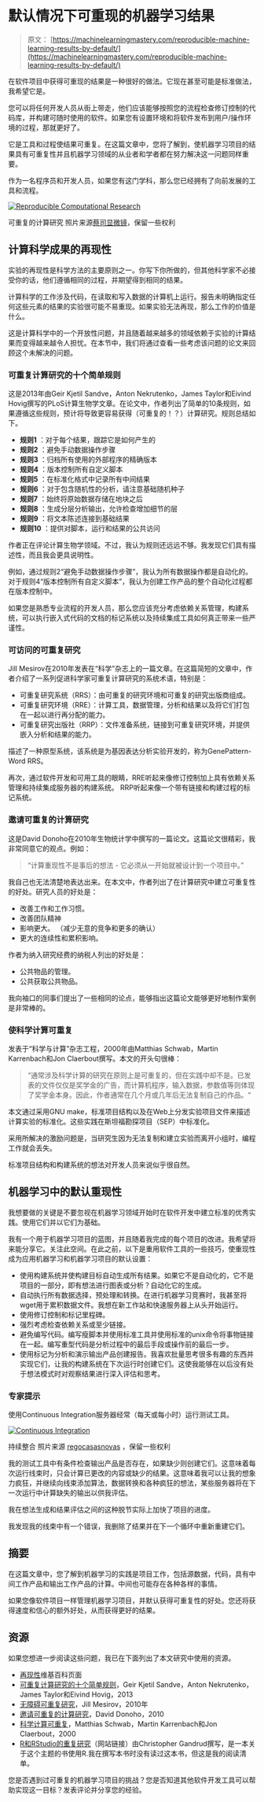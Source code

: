 # 默认情况下可重现的机器学习结果

> 原文： [https://machinelearningmastery.com/reproducible-machine-learning-results-by-default/](https://machinelearningmastery.com/reproducible-machine-learning-results-by-default/)

在软件项目中获得可重现的结果是一种很好的做法。它现在甚至可能是标准做法，我希望它是。

您可以将任何开发人员从街上带走，他们应该能够按照您的流程检查修订控制的代码库，并构建可随时使用的软件。如果您有设置环境和将软件发布到用户/操作环境的过程，那就更好了。

它是工具和过程使结果可重复。在这篇文章中，您将了解到，使机器学习项目的结果具有可重复性并且机器学习领域的从业者和学者都在努力解决这一问题同样重要。

作为一名程序员和开发人员，如果您有这门学科，那么您已经拥有了向前发展的工具和流程。

[![Reproducible Computational Research](img/3be42e9d4577ccb585f18ec34fd0ebce.jpg)](https://3qeqpr26caki16dnhd19sv6by6v-wpengine.netdna-ssl.com/wp-content/uploads/2014/01/Reproducible-Computational-Research.jpg)

可重复的计算研究
照片来源[蔡司显微镜](http://www.flickr.com/photos/zeissmicro/10307015376/sizes/l/)，保留一些权利

## 计算科学成果的再现性

实验的再现性是科学方法的主要原则之一。你写下你所做的，但其他科学家不必接受你的话，他们遵循相同的过程，并期望得到相同的结果。

计算科学的工作涉及代码，在读取和写入数据的计算机上运行。报告未明确指定任何这些元素的结果的实验​​很可能不易重现。如果实验无法再现，那么工作的价值是什么。

这是计算科学中的一个开放性问题，并且随着越来越多的领域依赖于实验的计算结果而变得越来越令人担忧。在本节中，我们将通过查看一些考虑该问题的论文来回顾这个未解决的问题。

### 可重复计算研究的十个简单规则

这是2013年由Geir Kjetil Sandve，Anton Nekrutenko，James Taylor和Eivind Hovig撰写的PLoS计算生物学文章。在论文中，作者列出了简单的10条规则，如果遵循这些规则，预计将导致更容易获得（可重复的！？）计算研究。规则总结如下。

*   **规则1** ：对于每个结果，跟踪它是如何产生的
*   **规则2** ：避免手动数据操作步骤
*   **规则3** ：归档所有使用的外部程序的精确版本
*   **规则4** ：版本控制所有自定义脚本
*   **规则5** ：在标准化格式中记录所有中间结果
*   **规则6** ：对于包含随机性的分析，请注意基础随机种子
*   **规则7** ：始终将原始数据存储在地块之后
*   **规则8** ：生成分层分析输出，允许检查增加细节的层
*   **规则9** ：将文本陈述连接到基础结果
*   **规则10** ：提供对脚本，运行和结果的公共访问

作者正在评论计算生物学领域。不过，我认为规则还远远不够。我发现它们具有描述性，而且我会更具说明性。

例如，通过规则2“避免手动数据操作步骤”，我认为所有数据操作都是自动化的。对于规则4“版本控制所有自定义脚本”，我认为创建工作产品的整个自动化过程都在版本控制中。

如果您是熟悉专业流程的开发人员，那么您应该充分考虑依赖关系管理，构建系统，可以执行嵌入式代码的文档的标记系统以及持续集成工具如何真正带来一些严谨性。

### 可访问的可重复研究

Jill Mesirov在2010年发表在“科学”杂志上的一篇文章。在这篇简短的文章中，作者介绍了一系列促进科学家可重复计算研究的系统术语，特别是：

*   可重复研究系统（RRS）：由可重复的研究环境和可重复的研究出版商组成。
*   可重复研究环境（RRE）：计算工具，数据管理，分析和结果以及将它们打包在一起以进行再分配的能力。
*   可重复研究出版社（RRP）：文件准备系统，链接到可重复研究环境，并提供嵌入分析和结果的能力。

描述了一种原型系统，该系统是为基因表达分析实验开发的，称为GenePattern-Word RRS。

再次，通过软件开发和可用工具的眼睛，RRE听起来像修订控制加上具有依赖关系管理和持续集成服务器的构建系统。 RRP听起来像一个带有链接和构建过程的标记系统。

### 邀请可重复的计算研究

这是David Donoho在2010年生物统计学中撰写的一篇论文。这篇论文很精彩，我非常同意它的观点。例如：

> “计算重现性不是事后的想法 - 它必须从一开始就被设计到一个项目中。”

我自己也无法清楚地表达出来。在本文中，作者列出了在计算研究中建立可重复性的好处。研究人员的好处是：

*   改善工作和工作习惯。
*   改善团队精神
*   影响更大。 （减少无意的竞争和更多的确认）
*   更大的连续性和累积影响。

作者为纳入研究经费的纳税人列出的好处是：

*   公共物品的管理。
*   公共获取公共物品。

我向袖口的同事们提出了一些相同的论点，能够指出这篇论文能够更好地制作案例是非常棒的。

### 使科学计算可重复

发表于“科学与计算”杂志工程，2000年由Matthias Schwab，Martin Karrenbach和Jon Claerbout撰写。本文的开头句很棒：

> “通常涉及科学计算的研究在原则上是可重复的，但在实践中却不是。已发表的文件仅仅是奖学金的广告，而计算机程序，输入数据，参数值等则体现了奖学金本身。因此，作者通常在几个月或几年后无法复制自己的作品。“

本文通过采用GNU make，标准项目结构以及在Web上分发实验项目文件来描述计算实验的标准化。这些实践在斯坦福勘探项目（SEP）中标准化。

采用所解决的激励问题是，当研究生因为无法复制和建立实验而离开小组时，编程工作就会丢失。

标准项目结构和构建系统的想法对开发人员来说似乎很自然。

## 机器学习中的默认重现性

我想要做的关键是不要忽视在机器学习领域开始时在软件开发中建立标准的优秀实践。使用它们并以它们为基础。

我有一个用于机器学习项目的蓝图，并且随着我完成的每个项目的改进。我希望将来能分享它。关注此空间。在此之前，以下是重用软件工具的一些技巧，使重现性成为应用机器学习和机器学习项目的默认设置：

*   使用构建系统并使构建目标自动生成所有结果。如果它不是自动化的，它不是项目的一部分，即有想法进行图表或分析？自动化它的生成。
*   自动执行所有数据选择，预处理和转换。在进行机器学习竞赛时，我甚至将wget用于累积数据文件。我想在新工作站和快速服务器上从头开始运行。
*   使用修订控制和标记里程碑。
*   强烈考虑检查依赖关系或至少链接。
*   避免编写代码。编写瘦脚本并使用标准工具并使用标准的unix命令将事物链接在一起。编写重型代码是分析过程中的最后手段或操作前的最后一步。
*   使用标记为分析和演示输出产品创建报告。我喜欢批量思考很多有趣的东西并实现它们，让我的构建系统在下次运行时创建它们。这使我能够在以后没有处于想法模式时对观察结果进行深入评估和思考。

### 专家提示

使用Continuous Integration服务器经常（每天或每小时）运行测试工具。

[![Continuous Integration](img/ccee515ee1f73b892f26b452398dd51b.jpg)](https://3qeqpr26caki16dnhd19sv6by6v-wpengine.netdna-ssl.com/wp-content/uploads/2014/01/continuous-integration.jpg)

持续整合
照片来源 [regocasasnovas](http://www.flickr.com/photos/regocasasnovas/2941953416/sizes/l/) ，保留一些权利

我的测试工具中有条件检查输出产品是否存在，如果缺少则创建它们。这意味着每次运行线束时，只会计算已更改的内容或缺少的结果。这意味着我可以让我的想象力疯狂，并继续向线束添加算法，数据转换和各种疯狂的想法，某些服务器将在下一次运行中计算缺失的输出以供我评估。

我在想法生成和结果评估之间的这种脱节实际上加快了项目的进度。

我发现我的线束中有一个错误，我删除了结果并在下一个循环中重新重建它们。

## 摘要

在这篇文章中，您了解到机器学习的实践是项目工作，包括源数据，代码，具有中间工作产品和输出工作产品的计算。中间也可能存在各种各样的事情。

如果您像软件项目一样管理机器学习项目，并默认获得可重复性的好处。您还将获得速度和信心的额外好处，从而获得更好的结果。

## 资源

如果您想进一步阅读这些问题，我已在下面列出了本文研究中使用的资源。

*   [再现性](http://en.wikipedia.org/wiki/Reproducibility)维基百科页面
*   [可重复计算研究的十个简单规则](http://scholar.google.com/scholar?q=Ten+Simple+Rules+for+Reproducible+Computational+Research)，Geir Kjetil Sandve，Anton Nekrutenko，James Taylor和Eivind Hovig，2013
*   [无障碍可重复研究](http://scholar.google.com/scholar?q=Accessible+Reproducible+Research)，Jill Mesirov，2010年
*   [邀请可重复的计算研究](http://scholar.google.com/scholar?q=An+invitation+to+reproducible+computational+research)，David Donoho，2010
*   [科学计算可重复](http://scholar.google.com/scholar?q=Making+scientific+computations+reproducible)，Matthias Schwab，Martin Karrenbach和Jon Claerbout，2000
*   [R和RStudio的重复研究](http://www.amazon.com/dp/1466572841?tag=inspiredalgor-20)（网站链接）由Christopher Gandrud撰写，是一本关于这个主题的书使用R.我在撰写本书时没有读过这本书，但这是我的阅读清单。

您是否遇到过可重复的机器学习项目的挑战？您是否知道其他软件开发工具可以帮助实现这一目标？发表评论并分享您的经验。